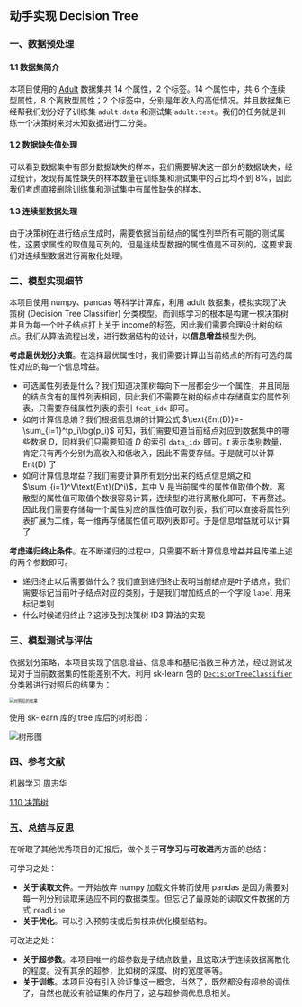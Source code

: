 ## 动手实现 Decision Tree

### 一、数据预处理

#### 1.1 数据集简介

本项目使用的 [Adult](https://archive.ics.uci.edu/dataset/2/adult) 数据集共 14 个属性，2 个标签。14 个属性中，共 6 个连续型属性，8 个离散型属性；2 个标签中，分别是年收入的高低情况。并且数据集已经帮我们划分好了训练集 `adult.data` 和测试集 `adult.test`。我们的任务就是训练一个决策树来对未知数据进行二分类。

#### 1.2 数据缺失值处理

可以看到数据集中有部分数据缺失的样本，我们需要解决这一部分的数据缺失，经过统计，发现有属性缺失的样本数量在训练集和测试集中的占比均不到 $8\%$，因此我们考虑直接删除训练集和测试集中有属性缺失的样本。

#### 1.3 连续型数据处理

由于决策树在进行结点生成时，需要依据当前结点的属性列举所有可能的测试属性，这要求属性的取值是可列的，但是连续型数据的属性值是不可列的，这要求我们对连续型数据进行离散化处理。

### 二、模型实现细节

本项目使用 numpy、pandas 等科学计算库，利用 adult 数据集，模拟实现了决策树 $\text{(Decision Tree Classifier)}$ 分类模型。而训练学习的根本是构建一棵决策树并且为每一个叶子结点打上关于 $\text{income}$​ 的标签，因此我们需要合理设计树的结点。我们从算法流程出发，进行数据结构的设计，以**信息增益**模型为例。

**考虑最优划分决策**。在选择最优属性时，我们需要计算出当前结点的所有可选的属性对应的每一个信息增益。

- 可选属性列表是什么？我们知道决策树每向下一层都会少一个属性，并且同层的结点含有的属性列表相同，因此我们不需要在树的结点中存储真实的属性列表，只需要存储属性列表的索引 `feat_idx` 即可。
- 如何计算信息熵？我们根据信息熵的计算公式 $\text{Ent(D)}=-\sum_{i=1}^tp_i\log(p_i)$ 可知，我们需要知道当前结点对应到数据集中的哪些数据 $D$，同样我们只需要知道 $D$ 的索引 `data_idx` 即可。$t$ 表示类别数量，肯定只有两个分别为高收入和低收入，因此不需要存储。于是就可以计算 $\text{Ent(D)}$ 了
- 如何计算信息增益？我们需要计算所有划分出来的结点信息熵之和 $\sum_{i=1}^V\text{Ent}(D^i)$​，其中 V 是当前属性的属性值取值个数。离散型的属性值可取值个数很容易计算，连续型的进行离散化即可，不再赘述。因此我们需要存储每一个属性对应的属性值可取列表，我们可以直接将属性列表扩展为二维，每一维再存储属性值可取列表即可。于是信息增益就可以计算了

**考虑递归终止条件**。在不断递归的过程中，只需要不断计算信息增益并且传递上述的两个参数即可。

- 递归终止以后需要做什么？我们直到递归终止表明当前结点是叶子结点，我们需要标记当前叶子结点对应的类别，于是我们增加结点的一个字段 `label` 用来标记类别
- 什么时候递归终止？这涉及到决策树 $\text{ID3}$ 算法的实现

### 三、模型测试与评估

依据划分策略，本项目实现了信息增益、信息率和基尼指数三种方法，经过测试发现对于当前数据集的性能差别不大。利用 sk-learn 包的 [`DecisionTreeClassifier`](https://scikit-learn.org.cn/view/784.html) 分类器进行对照后的结果为：

<img src="https://dwj-oss.oss-cn-nanjing.aliyuncs.com/images/202404301337154.png" alt="对照后的结果" style="zoom:50%;" />

使用 sk-learn 库的 tree 库后的树形图：

![树形图](https://dwj-oss.oss-cn-nanjing.aliyuncs.com/images/202404301337991.png)

### 四、参考文献

[机器学习 周志华](https://book.douban.com/subject/26708119/)

[1.10 决策树](https://scikit-learn.org.cn/view/89.html#1.10.1%20%E5%88%86%E7%B1%BB)

### 五、总结与反思

在听取了其他优秀项目的汇报后，做个关于**可学习**与**可改进**两方面的总结：

可学习之处：

- **关于读取文件**。一开始放弃 numpy 加载文件转而使用 pandas 是因为需要对每一列分别读取来适应不同的数据类型。但忘记了最原始的读取文件数据的方式 `readline`
- **关于优化**。可以引入预剪枝或后剪枝来优化模型结构。

可改进之处：

- **关于超参数**。本项目唯一的超参数是子结点数量，且这取决于连续数据离散化的程度。没有其余的超参，比如树的深度、树的宽度等等。
- **关于训练**。本项目没有引入验证集这一概念，当然了，既然都没有超参的调优了，自然也就没有验证集的作用了，这与超参调优息息相关。